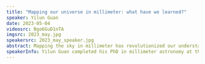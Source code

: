 ```yaml
---
title: "Mapping our universe in millimeter: what have we learned?"
speaker: Yilun Guan
date: 2023-05-04
videosrc: Bgo6GuD1nTA
imgsrc: 2023_may.jpg
speakersrc: 2023_may_speaker.jpg
abstract: Mapping the sky in millimeter has revolutionized our understanding of the universe, allowing us to probe its early history, explore its fundamental building blocks, and study the magnetic field morphology of our galaxy. In this talk, I will discuss the latest breakthroughs in millimeter sky mapping and their implications for our understanding of cosmology and astrophysics.
speakerInfo: Yilun Guan completed his PhD in millimeter astronomy at the University of Pittsburgh and is now a postdoctoral fellow at the Dunlap Institute of Astrophysics and Astronomy, University of Toronto. His research focuses on making precise maps of the millimeter sky and extracting cosmology and astrophysics from the data from the Atacama Cosmology Telescope. In his free time, you can find him teaching cosmology to his cats.
---
```

